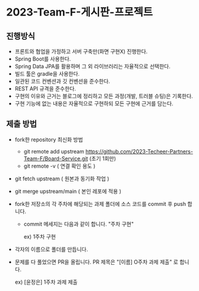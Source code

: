 # 2023-Team-F-게시판-프로젝트

진행방식
------
- 프론트와 협업을 가정하고 서버 구축만(화면 구현X) 진행한다.
- Spring Boot를 사용한다.
- Spring Data JPA를 활용하며 그 외 라이브러리는 자율적으로 선택한다.
- 빌드 툴은 gradle을 사용한다.
- 일관된 코드 컨벤션과 깃 컨벤션을 준수한다.
- REST API 규격을 준수한다.
- 구현의 이유와 근거는 블로그에 정리하고 모든 과정(개발, 트러블 슈팅)은 기록한다.
- 구현 기능에 없는 내용은 자율적으로 구현하되 모든 구현에 근거를 담는다.

제출 방법 
------
- fork한 repository 최신화 방법
  - git remote add upstream https://github.com/2023-Techeer-Partners-Team-F/Board-Service.git (초기 1회만)
  - git remote -v ( 연결 확인 용도 )


- git fetch upstream ( 원본과 동기화 작업 )
- git merge upstream/main ( 본인 레포에 적용 )

- fork한 저장소의 각 주차에 해당되는 과제 폴더에 소스 코드를 commit 후 push 합니다.
  - commit 메세지는 다음과 같이 합니다. "주차 구현"

    ex) 1주차 구현

- 각자의 이름으로 폴더를 만듭니다.
- 문제를 다 풀었으면 PR을 올립니다.
  PR 제목은 "[이름] O주차 과제 제출" 로 합니다.
  
  ex) [윤정은] 1주차 과제 제출
